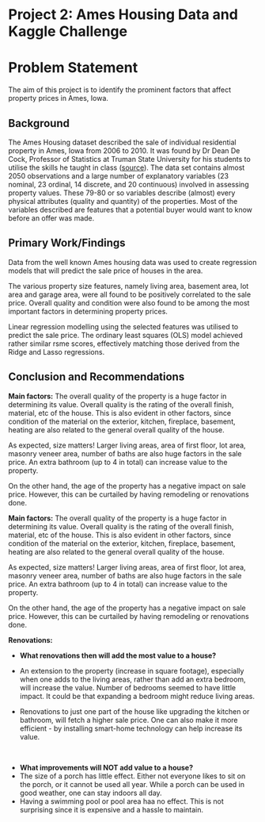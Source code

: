# Project 2: Ames Housing Data and Kaggle Challenge

# Problem Statement

The aim of this project is to identify the prominent factors that affect property prices in Ames, Iowa.

## Background
The Ames Housing dataset described the sale of individual residential property in Ames, Iowa from 2006 to 2010. It was found by Dr Dean De Cock, Professor of Statistics at Truman State University for his students to utilise the skills he taught in class ([source](http://jse.amstat.org/v19n3/decock.pdf)). The data set contains almost 2050 observations and a large number of explanatory variables (23 nominal, 23 ordinal, 14 discrete, and 20 continuous) involved in assessing property values. These 79-80 or so variables describe (almost) every physical attributes (quality and quantity) of the properties. Most of the variables described are features that a potential buyer would want to know before an offer was made.  


## Primary Work/Findings
Data from the well known Ames housing data was used to create regression models that will predict the sale price of houses in the area. 

The various property size features, namely living area, basement area, lot area and garage area, were all found to be positively correlated to the sale price. Overall quality and condition were also found to be among the most important factors in determining property prices. 

Linear regression modelling using the selected features was utilised to predict the sale price. The ordinary least squares (OLS) model achieved rather similar rsme scores, effectively matching those derived from the Ridge and Lasso regressions.


## Conclusion and Recommendations
**Main factors:** 
The overall quality of the property is a huge factor in determining its value. Overall quality is the rating of the overall finish, material, etc of the house. This is also evident in other factors, since condition of the material on the exterior, kitchen, fireplace, basement, heating are also related to the general overall quality of the house.

As expected, size matters! Larger living areas, area of first floor, lot area, masonry veneer area, number of baths are also huge factors in the sale price. An extra bathroom (up to 4 in total) can increase value to the property.

On the other hand, the age of the property has a negative impact on sale price. However, this can be curtailed by having remodeling or renovations done.

**Main factors:** 
The overall quality of the property is a huge factor in determining its value. Overall quality is the rating of the overall finish, material, etc of the house. This is also evident in other factors, since condition of the material on the exterior, kitchen, fireplace, basement, heating are also related to the general overall quality of the house.

As expected, size matters! Larger living areas, area of first floor, lot area, masonry veneer area, number of baths are also huge factors in the sale price. An extra bathroom (up to 4 in total) can increase value to the property.

On the other hand, the age of the property has a negative impact on sale price. However, this can be curtailed by having remodeling or renovations done.

**Renovations:**
- **What renovations then will add the most value to a house?**
- An extension to the property (increase in square footage), especially when one adds to the living areas, rather than add an extra bedroom, will increase the value. Number of bedrooms seemed to have little impact. It could be that expanding a bedroom might reduce living areas. 

- Renovations to just one part of the house like upgrading the kitchen or bathroom, will fetch a higher sale price. One can also make it more efficient - by installing smart-home technology can help increase its value.
<br> 

- **What improvements will NOT add value to a house?**
- The size of a porch has little effect. Either not everyone likes to sit on the porch, or it cannot be used all year. While a porch can be used in good weather, one can stay indoors all day.
- Having a swimming pool or pool area haa no effect. This is not surprising since it is expensive and a hassle to maintain.








